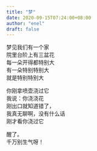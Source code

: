 ```yaml
---
title: "梦"
date: 2020-09-15T07:24:00+08:00
author: "enel"
draft: false
---
```

梦见我们有一个家\
院里台阶上有三盆花\
每一朵开得都特别大\
有一朵特别特别大\
就是特别特别大

你刚拿喷壶浇过它\
我说：你浇浇花\
刚出口就知道错了，\
我真无聊啊，没有什么话\
刚才看你浇过它

醒了。\
千万别生气呀！
